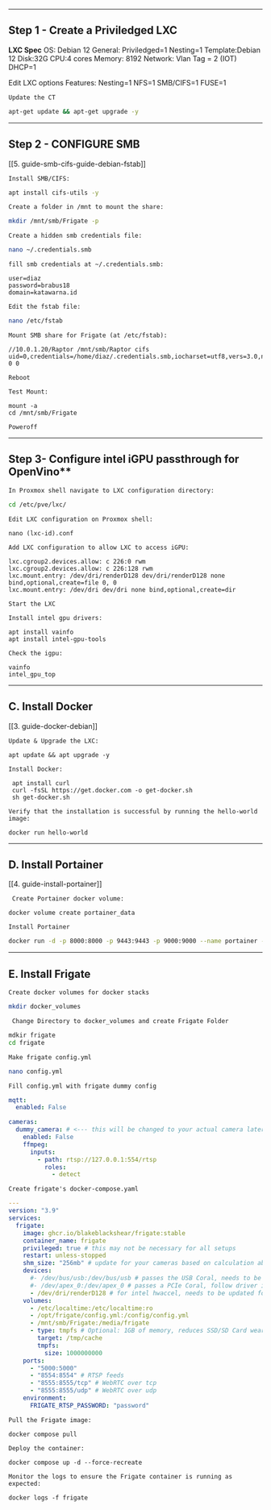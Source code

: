 
---
Step 1 - Create a Priviledged LXC
---
**LXC Spec**
	OS: Debian 12
	General: Priviledged=1 Nesting=1
	Template:Debian 12
	Disk:32G
	CPU:4 cores
	Memory: 8192
	Network: Vlan Tag = 2 (IOT) DHCP=1

Edit LXC options
	Features: Nesting=1 NFS=1 SMB/CIFS=1 FUSE=1

	Update the CT
```bash
apt-get update && apt-get upgrade -y
```


----
Step 2 - CONFIGURE SMB
---
 [[5. guide-smb-cifs-guide-debian-fstab]]

	Install SMB/CIFS:
```bash
apt install cifs-utils -y
```

	Create a folder in /mnt to mount the share:
```bash
mkdir /mnt/smb/Frigate -p
```

	Create a hidden smb credentials file:
```bash
nano ~/.credentials.smb
```

	fill smb credentials at ~/.credentials.smb:
```
user=diaz
password=brabus18
domain=katawarna.id
```

	Edit the fstab file:
```bash
nano /etc/fstab
```
		
	Mount SMB share for Frigate (at /etc/fstab):
```
//10.0.1.20/Raptor /mnt/smb/Raptor cifs uid=0,credentials=/home/diaz/.credentials.smb,iocharset=utf8,vers=3.0,noperm,nobrl 0 0
```

	Reboot
	
	Test Mount:
```
mount -a
cd /mnt/smb/Frigate
```

	Poweroff


----
Step 3-  Configure intel iGPU passthrough for OpenVino**
---
	In Proxmox shell navigate to LXC configuration directory:
```bash
cd /etc/pve/lxc/
```

	Edit LXC configuration on Proxmox shell:
```
nano (lxc-id).conf
```

	Add LXC configuration to allow LXC to access iGPU:
```
lxc.cgroup2.devices.allow: c 226:0 rwm
lxc.cgroup2.devices.allow: c 226:128 rwm
lxc.mount.entry: /dev/dri/renderD128 dev/dri/renderD128 none bind,optional,create=file 0, 0
lxc.mount.entry: /dev/dri dev/dri none bind,optional,create=dir
```

	Start the LXC
	
	Install intel gpu drivers:
```
apt install vainfo
apt install intel-gpu-tools
```

	Check the igpu:
```
vainfo
intel_gpu_top
```


----
**C. Install Docker**
---
[[3. guide-docker-debian]] 

	Update & Upgrade the LXC:
```
apt update && apt upgrade -y
```

	Install Docker:
```
 apt install curl
 curl -fsSL https://get.docker.com -o get-docker.sh
 sh get-docker.sh
```

	Verify that the installation is successful by running the hello-world image:
```
docker run hello-world
```


----
**D. Install Portainer**
---
[[4. guide-install-portainer]]

	 Create Portainer docker volume:
```
docker volume create portainer_data
```

	Install Portainer
```bash
docker run -d -p 8000:8000 -p 9443:9443 -p 9000:9000 --name portainer --restart=always -v /var/run/docker.sock:/var/run/docker.sock -v portainer_data:/data portainer/portainer-ce:latest
```


----
**E. Install Frigate**
---

	Create docker volumes for docker stacks
```bash
mkdir docker_volumes
```

	 Change Directory to docker_volumes and create Frigate Folder
```bash
mdkir frigate
cd frigate
```

	Make frigate config.yml
```bash
nano config.yml
```

	Fill config.yml with frigate dummy config
```yml
mqtt:
  enabled: False

cameras:
  dummy_camera: # <--- this will be changed to your actual camera later
    enabled: False
    ffmpeg:
      inputs:
        - path: rtsp://127.0.0.1:554/rtsp
          roles:
            - detect
```

	Create frigate's docker-compose.yaml
```yaml
---
version: "3.9"
services:
  frigate:
    image: ghcr.io/blakeblackshear/frigate:stable
    container_name: frigate
    privileged: true # this may not be necessary for all setups
    restart: unless-stopped
    shm_size: "256mb" # update for your cameras based on calculation above
    devices:
      #- /dev/bus/usb:/dev/bus/usb # passes the USB Coral, needs to be modified for other versions
      #- /dev/apex_0:/dev/apex_0 # passes a PCIe Coral, follow driver instructions here https://coral.ai/docs/m2/get-started/#2a-on-linux
      - /dev/dri/renderD128 # for intel hwaccel, needs to be updated for your hardware
    volumes:
      - /etc/localtime:/etc/localtime:ro
      - /opt/frigate/config.yml:/config/config.yml
      - /mnt/smb/Frigate:/media/frigate
      - type: tmpfs # Optional: 1GB of memory, reduces SSD/SD Card wear
        target: /tmp/cache
        tmpfs:
          size: 1000000000
    ports:
      - "5000:5000"
      - "8554:8554" # RTSP feeds
      - "8555:8555/tcp" # WebRTC over tcp
      - "8555:8555/udp" # WebRTC over udp
    environment:
      FRIGATE_RTSP_PASSWORD: "password"
```

	Pull the Frigate image: 
```
docker compose pull
```

	Deploy the container: 
```
docker compose up -d --force-recreate
```

	Monitor the logs to ensure the Frigate container is running as expected:
```
docker logs -f frigate
```

